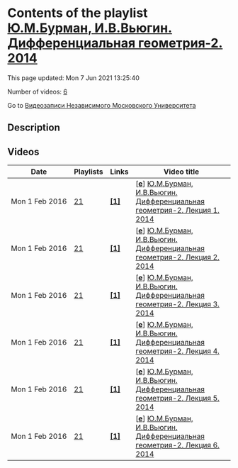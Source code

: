 # Contents of the playlist [Ю.М.Бурман, И.В.Вьюгин. Дифференциальная геометрия-2. 2014](https://www.youtube.com/playlist?list=PLp9ABVh6_x4GLtrp7M7c_5SLgf2rvsL6t)

This page updated: Mon 7 Jun 2021 13:25:40

Number of videos: [6](#videos)

Go to [Видеозаписи Независимого Московского Университета](../README.md)

## Description



## Videos

|Date|Playlists|Links|Video title|
|---|---|---|---|
| Mon&nbsp;1&nbsp;Feb&nbsp;2016 | [21](../playlists/21 "Ю.М.Бурман, И.В.Вьюгин. Дифференциальная геометрия-2. 2014") | [**[1]**](http://ium.mccme.ru/s14/difgem-2.html) | [[**e**](https://studio.youtube.com/video/rhNSEJy02B8/edit "Edit")] [Ю.М.Бурман, И.В.Вьюгин. Дифференциальная геометрия-2. Лекция 1. 2014](https://www.youtube.com/watch?v=rhNSEJy02B8&list=PLp9ABVh6_x4GLtrp7M7c_5SLgf2rvsL6t "Дифференциальная геометрия-2. Лекция 1.&#013;Независимый Московский Университет &#013;Москва, Большой Власьевский пер., 11, 304, 14 февраля 2014, 17:30&#013;Подробнее о курсе: http://ium.mccme.ru/s14/difgem-2.html") |
| Mon&nbsp;1&nbsp;Feb&nbsp;2016 | [21](../playlists/21 "Ю.М.Бурман, И.В.Вьюгин. Дифференциальная геометрия-2. 2014") | [**[1]**](http://ium.mccme.ru/s14/difgem-2.html) | [[**e**](https://studio.youtube.com/video/wMibvfac2X0/edit "Edit")] [Ю.М.Бурман, И.В.Вьюгин. Дифференциальная геометрия-2. Лекция 2. 2014](https://www.youtube.com/watch?v=wMibvfac2X0&list=PLp9ABVh6_x4GLtrp7M7c_5SLgf2rvsL6t "Дифференциальная геометрия-2. Лекция 2.&#013;Независимый Московский Университет &#013;Москва, Большой Власьевский пер., 11, 304, 21 февраля 2014, 17:30&#013;Подробнее о курсе: http://ium.mccme.ru/s14/difgem-2.html") |
| Mon&nbsp;1&nbsp;Feb&nbsp;2016 | [21](../playlists/21 "Ю.М.Бурман, И.В.Вьюгин. Дифференциальная геометрия-2. 2014") | [**[1]**](http://ium.mccme.ru/s14/difgem-2.html) | [[**e**](https://studio.youtube.com/video/H3FXCfqUqDE/edit "Edit")] [Ю.М.Бурман, И.В.Вьюгин. Дифференциальная геометрия-2. Лекция 3. 2014](https://www.youtube.com/watch?v=H3FXCfqUqDE&list=PLp9ABVh6_x4GLtrp7M7c_5SLgf2rvsL6t "Дифференциальная геометрия-2. Лекция 3.&#013;Независимый Московский Университет &#013;Москва, Большой Власьевский пер., 11, 304, 28 февраля 2014, 17:30&#013;Подробнее о курсе: http://ium.mccme.ru/s14/difgem-2.html") |
| Mon&nbsp;1&nbsp;Feb&nbsp;2016 | [21](../playlists/21 "Ю.М.Бурман, И.В.Вьюгин. Дифференциальная геометрия-2. 2014") | [**[1]**](http://ium.mccme.ru/s14/difgem-2.html) | [[**e**](https://studio.youtube.com/video/tmmDHPiFYWw/edit "Edit")] [Ю.М.Бурман, И.В.Вьюгин. Дифференциальная геометрия-2. Лекция 4. 2014](https://www.youtube.com/watch?v=tmmDHPiFYWw&list=PLp9ABVh6_x4GLtrp7M7c_5SLgf2rvsL6t "Дифференциальная геометрия-2. Лекция 4.&#013;Независимый Московский Университет &#013;Москва, Большой Власьевский пер., 11, 304, 7 марта 2014, 17:30&#013;Подробнее о курсе: http://ium.mccme.ru/s14/difgem-2.html") |
| Mon&nbsp;1&nbsp;Feb&nbsp;2016 | [21](../playlists/21 "Ю.М.Бурман, И.В.Вьюгин. Дифференциальная геометрия-2. 2014") | [**[1]**](http://ium.mccme.ru/s14/difgem-2.html) | [[**e**](https://studio.youtube.com/video/iaM4YnDSctk/edit "Edit")] [Ю.М.Бурман, И.В.Вьюгин. Дифференциальная геометрия-2. Лекция 5. 2014](https://www.youtube.com/watch?v=iaM4YnDSctk&list=PLp9ABVh6_x4GLtrp7M7c_5SLgf2rvsL6t "Дифференциальная геометрия-2. Лекция 5.&#013;Независимый Московский Университет &#013;Москва, Большой Власьевский пер., 11, 304, 14 марта 2014, 17:30&#013;Подробнее о курсе: http://ium.mccme.ru/s14/difgem-2.html") |
| Mon&nbsp;1&nbsp;Feb&nbsp;2016 | [21](../playlists/21 "Ю.М.Бурман, И.В.Вьюгин. Дифференциальная геометрия-2. 2014") | [**[1]**](http://ium.mccme.ru/s14/difgem-2.html) | [[**e**](https://studio.youtube.com/video/zoPolsDVdn0/edit "Edit")] [Ю.М.Бурман, И.В.Вьюгин. Дифференциальная геометрия-2. Лекция 6. 2014](https://www.youtube.com/watch?v=zoPolsDVdn0&list=PLp9ABVh6_x4GLtrp7M7c_5SLgf2rvsL6t "Дифференциальная геометрия-2. Лекция 6.&#013;Независимый Московский Университет &#013;Москва, Большой Власьевский пер., 11, 304, 21 марта 2014, 17:30&#013;Подробнее о курсе: http://ium.mccme.ru/s14/difgem-2.html") |
